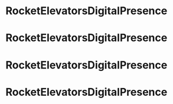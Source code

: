 # RocketElevatorsDigitalPresence
# RocketElevatorsDigitalPresence
# RocketElevatorsDigitalPresence
# RocketElevatorsDigitalPresence
